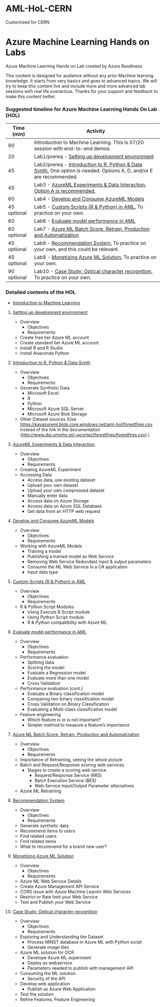# AML-HoL-CERN
Customized for CERN


# Azure Machine Learning Hands on Labs
Azure Machine Learning Hands on Lab created by Azure Readiness


This content is designed for audience without any prior Machine learning knowledge. It starts from very basics and goes to advanced topics. We will try to keep this content live and include more and more advanced lab sessions with real life scenarious. Thanks for your support and feedback to make this content better. 

### **Suggested timeline for Azure Machine Learning Hands On Lab (HOL)**

| Time (min)     | Activity |
| ----------     | ---------|
| 90             | Introduction to Machine Learning. This is 07/20 session with end-to-end demos. |
| 20             | Lab1/prereq - [Setting up development environment](https://github.com/Azure-Readiness/hol-azure-machine-learning/blob/master/001-lab-setup.md) |
| 45             | Lab2/prereq - [Introduction to R, Python & Data Synth.](https://github.com/Azure-Readiness/hol-azure-machine-learning/blob/master/002-lab-data-synth.md) One option is needed. Options A, D, and/or E are recommended.|
| 45             | Lab3 - [AzureML Experiments & Data Interaction.](https://github.com/Azure-Readiness/hol-azure-machine-learning/blob/master/003-lab-data-interact.md) [Option A is recommended.](https://github.com/Azure-Readiness/hol-azure-machine-learning/blob/master/003-lab-data-interact.md#331-option-a-access-data-use-existing-dataset)|
| 60             | Lab4 - [Develop and Consume AzureML Models](https://github.com/Azure-Readiness/hol-azure-machine-learning/blob/master/004-lab-azureml-experiment.md) |
| 45 optional    | Lab5 - [Custom Scripts (R & Python) in AML.](https://github.com/Azure-Readiness/hol-azure-machine-learning/blob/master/005-lab-custom-script-r-python.md) To practice on your own. |
| 60             | Lab6 - [Evaluate model performance in AML](https://github.com/Azure-Readiness/hol-azure-machine-learning/blob/master/006-lab-model-evaluation.md) |
| 60 optional    | Lab7 - [Azure ML Batch Score, Retrain, Production and Automatization](https://github.com/Azure-Readiness/hol-azure-machine-learning/blob/master/007-lab-production-ops.md) |
| 45 optional    | Lab8 - [Recommendation System.](https://github.com/Azure-Readiness/hol-azure-machine-learning/blob/master/008-lab-recommendation-system.md) To practice on your own, and this could be relevant.|
| 45 optional    | Lab9 - [Monetizing Azure ML Solution.](https://github.com/Azure-Readiness/hol-azure-machine-learning/blob/master/009-lab-monetization.md) To practice on your own.|
| 90 optional    | Lab10 - [Case Study: Optical character recognition.](https://github.com/Azure-Readiness/hol-azure-machine-learning/blob/master/010-lab-cs-ocr.md) To practice on your own.|

### **Detailed contents of the HOL**

 - [Introduction to Machine Learning](https://github.com/Azure-Readiness/hol-azure-machine-learning/blob/master/000-into-machine-learning.pptx)
    
1. [Setting up development environment](https://github.com/Azure-Readiness/hol-azure-machine-learning/blob/master/001-lab-setup.md)  
    * Overview
        * Objectives
        * Requirements
    * Create free tier Azure ML account  
    * Create standard tier Azure ML account  
    * Install R and R Studio  
    * Install Anaconda Python  

2. [Introduction to R, Python & Data Synth](https://github.com/Azure-Readiness/hol-azure-machine-learning/blob/master/002-lab-data-synth.md)  
    * Overview
        * Objectives
        * Requirements
    * Generate Synthetic Data
        * Microsoft Excel
        * R
        * Python
        * Microsoft Azure SQL Server
        * Microsoft Azure Blob Storage 
    * Other Dataset sources (Use https://kayazureml.blob.core.windows.net/aml-hol/forestfires.csv instead of the link in the documentation (http://www.dsi.uminho.pt/~pcortez/forestfires/forestfires.csv).) 

3. [AzureML Experiments & Data Interaction](https://github.com/Azure-Readiness/hol-azure-machine-learning/blob/master/003-lab-data-interact.md)  
    * Overview
        * Objectives
        * Requirements
    * Creating AzureML Experiment
    * Accessing Data
        * Access data, use existing dataset
        * Upload your own dataset
        * Upload your own compressed dataset
        * Manually enter data
        * Access data on Azure Storage
        * Access data on Azure SQL Database
        * Get data from an HTTP web request

4. [Develop and Consume AzureML Models](https://github.com/Azure-Readiness/hol-azure-machine-learning/blob/master/004-lab-azureml-experiment.md)
    * Overview
        * Objectives
        * Requirements
    * Working with AzureML Models
        * Training a model
        * Publishing a trained model as Web Service
        * Removing Web Service Redundant input & output parameters
        * Consume the ML Web Service in a C# application
        * Input data type

5. [Custom Scripts (R & Python) in AML](https://github.com/Azure-Readiness/hol-azure-machine-learning/blob/master/005-lab-custom-script-r-python.md)
    * Overview
        * Objectives
        * Requirements
    * R & Python Script Modules
        * Using Execute R Script module
        * Using Python Script module
        * R & Python compatibility with Azure ML

6. [Evaluate model performance in AML](https://github.com/Azure-Readiness/hol-azure-machine-learning/blob/master/006-lab-model-evaluation.md)
    * Overview
        * Objectives
        * Requirements
    * Performance evaluation
        * Splitting data
        * Scoring the model
        * Evaluate a Regression model
        * Evaluate more than one model
        * Cross Validation
    * Performance evaluation (cont.)
        * Evaluate a Binary classification model
        * Comparing two binary classification model
        * Cross Validation on Binary Classification
        * Evaluating a Multi-class classification model
    * Feature engineering
        * Which feature is or is not important?
        * Simpler method to measure a feature’s importance

7. [Azure ML Batch Score, Retrain, Production and Automatization](https://github.com/Azure-Readiness/hol-azure-machine-learning/blob/master/007-lab-production-ops.md)
    * Overview
        * Objectives
        * Requirements
    * Importance of Retraining, seeing the whole picture
    * Batch and Request/Response scoring web services
        * Stages to create a scoring web service
            * Request/Response Service (RRS)
            * Batch Execution Service (BES)
            * Web Service Input/Output Parameter alternatives
    * Azure ML Retraining

8. [Recommendation System](https://github.com/Azure-Readiness/hol-azure-machine-learning/blob/master/008-lab-recommendation-system.md)
    * Overview
        * Objectives
        * Requirements
    * Generate synthetic data
    * Recommend items to users
    * Find related users
    * Find related items
    * What to recommend for a brand new user?
9. [Monetizing Azure ML Solution](https://github.com/Azure-Readiness/hol-azure-machine-learning/blob/master/009-lab-monetization.md)
    * Overview
        * Objectives
        * Requirements
    * Azure ML Web Service Details
    * Create Azure Management API Service
    * CORS issue with Azure Machine Learnin Web Services
    * Restrict or Rate limit your Web Service
    * Test and Publish your Web Service

10. [Case Study: Optical character recognition](https://github.com/Azure-Readiness/hol-azure-machine-learning/blob/master/010-lab-cs-ocr.md)
    * Overview
        * Objectives
        * Requirements
    * Exploring and Understanding the Dataset
        * Process MINST database in Azure ML with Python script
        * Generate image tiles
    * Azure ML solution for OCR
        * Develope Azure ML experiment
        * Deploy as webservice
        * Parameters needed to publish with management API
    * Consuming the ML solution
        * Security of the API
    * Develop web application
        * Publish as Azure Web Application
    * Test the solution
    * Refine Features, Feature Engineering
